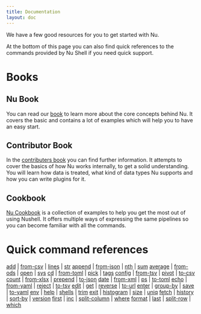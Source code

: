 ```yaml
---
title: Documentation
layout: doc
---
```

We have a few good resources for you to get started with Nu.

At the bottom of this page you can also find quick references to the commands provided by Nu Shell if you need quick support.

# Books

## Nu Book

You can read our [book](https://www.nushell.sh/book) to learn more about the core concepts behind Nu. It covers the basic and contains a lot of examples which will help you to have an easy start. 

## Contributor Book

In the [contributers book](https://www.nushell.sh/contributor-book) you can find further information. It attempts to cover the basics of how Nu works internally, to get a solid understanding. You will learn how data is treated, what kind of data types Nu supports and how you can write plugins for it.

## Cookbook

[Nu Cookbook](https://www.nushell.sh/cookbook/) is a collection of examples to help you get the most out of using Nushell. It offers multiple ways of expressing the same pipelines so you can become familiar with all the commands.

# Quick command references

[add](/commands/add.html) | [from-csv](/commands/from-csv.html) | [lines](/commands/lines.html) | [str](/commands/str.html)
[append](/commands/append.html) | [from-json](/commands/from-json.html) | [nth](/commands/nth.html) | [sum](/commands/sum.html)
[average](/commands/average.html) | [from-ods](/commands/from-ods.html) | [open](/commands/open.html) | [sys](/commands/sys.html)
[cd](/commands/cd.html) | [from-toml](/commands/from-toml.html) | [pick](/commands/pick.html) | [tags](/commands/tags.html)
[config](/commands/config.html) | [from-tsv](/commands/from-tsv.html) | [pivot](/commands/pivot.html) | [to-csv](/commands/to-csv.html)
[count](/commands/count.html) | [from-xlsx](/commands/from-xlsx.html) | [prepend](/commands/prepend.html) | [to-json](/commands/to-json.html)
[date](/commands/date.html) | [from-xml](/commands/from-xml.html) | [ps](/commands/ps.html) | [to-toml](/commands/to-toml.html)
[echo](/commands/echo.html) | [from-yaml](/commands/from-yaml.html) | [reject](/commands/reject.html) | [to-tsv](/commands/to-tsv.html)
[edit](/commands/edit.html) | [get](/commands/get.html) | [reverse](/commands/reverse.html) | [to-url](/commands/to-url.html)
[enter](/commands/enter.html) | [group-by](/commands/group-by.html) | [save](/commands/save.html) | [to-yaml](/commands/to-yaml.html)
[env](/commands/env.html) | [help](/commands/help.html) | [shells](/commands/shells.html) | [trim](/commands/trim.html)
[exit](/commands/exit.html) | [histogram](/commands/histogram.html) | [size](/commands/size.html) | [uniq](/commands/uniq.html)
[fetch](/commands/fetch.html) | [history](/commands/history.html) | [sort-by](/commands/sort-by.html) | [version](/commands/version.html)
[first](/commands/first.html) | [inc](/commands/inc.html) | [split-column](/commands/split-column.html) | [where](/commands/where.html)
[format](/commands/format.html) | [last](/commands/last.html) | [split-row](/commands/split-row.html) | [which](/commands/which.html)
